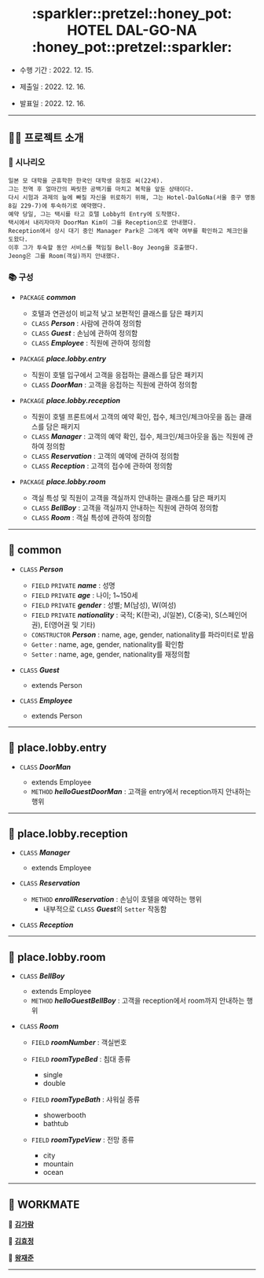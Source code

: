 <h1 align="center"> :sparkler::pretzel::honey_pot: HOTEL DAL-GO-NA :honey_pot::pretzel::sparkler: </h1>

- 수행 기간 : 2022. 12. 15.

- 제출일 : 2022. 12. 16.

- 발표일 : 2022. 12. 16.

---

## 💁‍♂️ 프로젝트 소개

### 📃 시나리오

```
일본 모 대학을 군휴학한 한국인 대학생 유정호 씨(22세).
그는 전역 후 얼마간의 짜릿한 공백기를 마치고 복학을 앞둔 상태이다.
다시 시험과 과제의 늪에 빠질 자신을 위로하기 위해, 그는 Hotel-DalGoNa(서울 중구 명동8길 229-7)에 투숙하기로 예약했다.
예약 당일, 그는 택시를 타고 호텔 Lobby의 Entry에 도착했다.
택시에서 내리자마자 DoorMan Kim이 그를 Reception으로 안내했다.
Reception에서 상시 대기 중인 Manager Park은 그에게 예약 여부를 확인하고 체크인을 도왔다.
이후 그가 투숙할 동안 서비스를 책임질 Bell-Boy Jeong을 호출했다.
Jeong은 그를 Room(객실)까지 안내했다.
```

### 📚 구성

- `PACKAGE` ***common***
  - 호텔과 연관성이 비교적 낮고 보편적인 클래스를 담은 패키지
  - `CLASS` ***Person*** : 사람에 관하여 정의함
  - `CLASS` ***Guest*** : 손님에 관하여 정의함
  - `CLASS` ***Employee*** : 직원에 관하여 정의함

- `PACKAGE` ***place.lobby.entry***
  - 직원이 호텔 입구에서 고객을 응접하는 클래스를 담은 패키지
  - `CLASS` ***DoorMan*** : 고객을 응접하는 직원에 관하여 정의함

- `PACKAGE` ***place.lobby.reception***
  - 직원이 호텔 프론트에서 고객의 예약 확인, 접수, 체크인/체크아웃을 돕는 클래스를 담은 패키지
  - `CLASS` ***Manager*** : 고객의 예약 확인, 접수, 체크인/체크아웃을 돕는 직원에 관하여 정의함
  - `CLASS` ***Reservation*** : 고객의 예약에 관하여 정의함
  - `CLASS` ***Reception*** : 고객의 접수에 관하여 정의함

- `PACKAGE` ***place.lobby.room***
  - 객실 특성 및 직원이 고객을 객실까지 안내하는 클래스를 담은 패키지
  - `CLASS` ***BellBoy*** : 고객을 객실까지 안내하는 직원에 관하여 정의함
  - `CLASS` ***Room*** : 객실 특성에 관하여 정의함
  
---

## 🎁 common

- `CLASS` ***Person***
  - `FIELD` `PRIVATE` ***name*** : 성명
  - `FIELD` `PRIVATE` ***age*** : 나이; 1~150세
  - `FIELD` `PRIVATE` ***gender*** : 성별; M(남성), W(여성)
  - `FIELD` `PRIVATE` ***nationality*** : 국적; K(한국), J(일본), C(중국), S(스페인어권), E(영어권 및 기타)
  - `CONSTRUCTOR` ***Person*** : name, age, gender, nationality를 파라미터로 받음
  - `Getter` : name, age, gender, nationality를 확인함
  - `Setter` : name, age, gender, nationality를 재정의함
    
- `CLASS` ***Guest***
  - extends Person
  
- `CLASS` ***Employee***
  - extends Person

---

## 🎁 place.lobby.entry

- `CLASS` ***DoorMan***
  
  - extends Employee
  - `METHOD` ***helloGuestDoorMan*** : 고객을 entry에서 reception까지 안내하는 행위

---

## 🎁 place.lobby.reception

- `CLASS` ***Manager***
  - extends Employee

- `CLASS` ***Reservation***
  - `METHOD` ***enrollReservation*** : 손님이 호텔을 예약하는 행위
    - 내부적으로 `CLASS` ***Guest***의 `Setter` 작동함

- `CLASS` ***Reception***

---

## 🎁 place.lobby.room

- `CLASS` ***BellBoy***
    - extends Employee
    - `METHOD` ***helloGuestBellBoy*** : 고객을 reception에서 room까지 안내하는 행위

- `CLASS` ***Room***
  - `FIELD` ***roomNumber*** : 객실번호
  
  - `FIELD` ***roomTypeBed*** : 침대 종류
    - single
    - double
  
  - `FIELD` ***roomTypeBath*** : 샤워실 종류
    - showerbooth
    - bathtub
  
  - `FIELD` ***roomTypeView*** : 전망 종류
    - city
    - mountain
    - ocean
  
---

## 👭 WORKMATE

👩 [**김가람**](https://github.com/kim-garam)

👩 [**김효정**](https://github.com/410am)

🧑 [**왕재준**](https://github.com/jayarnim)

---
